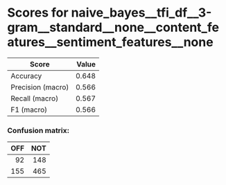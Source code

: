 # Scores for naive_bayes__tfi_df__3-gram__standard__none__content_features__sentiment_features__none
|      Score      |Value|
|-----------------|----:|
|Accuracy         |0.648|
|Precision (macro)|0.566|
|Recall (macro)   |0.567|
|F1 (macro)       |0.566|

### Confusion matrix:
|OFF|NOT|
|--:|--:|
| 92|148|
|155|465|
